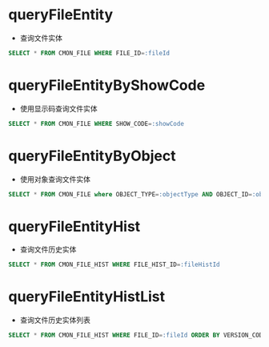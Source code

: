 queryFileEntity
===
* 查询文件实体
```sql
SELECT * FROM CMON_FILE WHERE FILE_ID=:fileId
```

queryFileEntityByShowCode
===
* 使用显示码查询文件实体
```sql
SELECT * FROM CMON_FILE WHERE SHOW_CODE=:showCode
```

queryFileEntityByObject
===
* 使用对象查询文件实体
```sql
SELECT * FROM CMON_FILE where OBJECT_TYPE=:objectType AND OBJECT_ID=:objectId
```

queryFileEntityHist
===
* 查询文件历史实体
```sql
SELECT * FROM CMON_FILE_HIST WHERE FILE_HIST_ID=:fileHistId
```

queryFileEntityHistList
===
* 查询文件历史实体列表
```sql
SELECT * FROM CMON_FILE_HIST WHERE FILE_ID=:fileId ORDER BY VERSION_CODE ASC

```